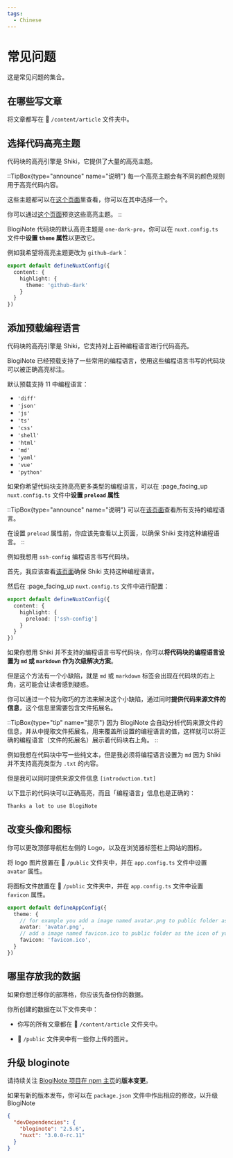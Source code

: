 ```yaml
---
tags:
  - Chinese
---
```


# 常见问题

这是常见问题的集合。

## 在哪些写文章
将文章都写在 :file_folder: `/content/article` 文件夹中。

## 选择代码高亮主题
代码块的高亮引擎是 Shiki，它提供了大量的高亮主题。

::TipBox{type="announce" name="说明"}
每一个高亮主题会有不同的颜色规则用于高亮代码内容。

这些主题都可以在[这个页面](https://github.com/shikijs/shiki/blob/main/docs/themes.md#all-theme)里查看，你可以在其中选择一个。

你可以通过[这个页面](https://vscodethemes.com/)预览这些高亮主题。
::

BlogiNote 代码块的默认高亮主题是 `one-dark-pro`，你可以在 `nuxt.config.ts` 文件中**设置 `theme` 属性**以更改它。

例如我希望将高亮主题更改为 `github-dark`：

```ts [nuxt.config.ts] {4}
export default defineNuxtConfig({
  content: {
    highlight: {
      theme: 'github-dark'
    }
  }
})
```

## 添加预载编程语言

代码块的高亮引擎是 Shiki，它支持对上百种编程语言进行代码高亮。

BlogiNote 已经预载支持了一些常用的编程语言，使用这些编程语言书写的代码块可以被正确高亮标注。

默认预载支持 11 中编程语言：

* `'diff'`
* `'json'`
* `'js'`
* `'ts'`
* `'css'`
* `'shell'`
* `'html'`
* `'md'`
* `'yaml'`
* `'vue'`
* `'python'`

如果你希望代码块支持高亮更多类型的编程语言，可以在 :page_facing_up `nuxt.config.ts` 文件中**设置 `preload` 属性**

::TipBox{type="announce" name="说明"}
可以在[该页面](https://github.com/shikijs/shiki/blob/main/docs/languages.md)查看所有支持的编程语言。

在设置 `preload` 属性前，你应该先查看以上页面，以确保 Shiki 支持这种编程语言。
::

例如我想用 `ssh-config` 编程语言书写代码块。

首先，我应该查看[该页面](https://github.com/shikijs/shiki/blob/main/docs/languages.md)确保 Shiki 支持这种编程语言。

然后在 :page_facing_up `nuxt.config.ts` 文件中进行配置：

```ts [nuxt.config.ts] {4}
export default defineNuxtConfig({
  content: {
    highlight: {
      preload: ['ssh-config']
    }
  }
})
```

如果你想用 Shiki 并不支持的编程语言书写代码块，你可以**将代码块的编程语言设置为 `md` 或 `markdown` 作为次级解决方案**。

但是这个方法有一个小缺陷，就是 `md` 或 `markdown` 标签会出现在代码块的右上角，这可能会让读者感到疑惑。

你可以通过一个较为取巧的方法来解决这个小缺陷，通过同时**提供代码来源文件的信息**，这个信息里需要包含文件拓展名。

::TipBox{type="tip" name="提示"}
因为 BlogiNote 会自动分析代码来源文件的信息，并从中提取文件拓展名，用来覆盖所设置的编程语言的值，这样就可以将正确的编程语言（文件的拓展名）展示着代码块右上角。
::

例如我想在代码块中写一些纯文本，但是我必须将编程语言设置为 `md` 因为 Shiki 并不支持高亮类型为 `.txt` 的内容。

但是我可以同时提供来源文件信息 `[introduction.txt]`

以下显示的代码块可以正确高亮，而且「编程语言」信息也是正确的：

```md [introduction.txt]
Thanks a lot to use BlogiNote
```

## 改变头像和图标

你可以更改顶部导航栏左侧的 Logo，以及在浏览器标签栏上网站的图标。

将 logo 图片放置在 :file_folder: `/public` 文件夹中，并在 `app.config.ts` 文件中设置 `avatar` 属性。

将图标文件放置在 :file_folder: `/public` 文件夹中，并在 `app.config.ts` 文件中设置 `favicon` 属性。

```ts [app.config.ts] {4, 6}
export default defineAppConfig({
  theme: {
    // for example you add a image named avatar.png to public folder as the logo
    avatar: 'avatar.png',
    // add a image named favicon.ico to public folder as the icon of your webpage
    favicon: 'favicon.ico',
  }
})
```

## 哪里存放我的数据

如果你想迁移你的部落格，你应该先备份你的数据。

你所创建的数据在以下文件夹中：

* 你写的所有文章都在 :file_folder: `/content/article` 文件夹中。

* :file_folder: `/public` 文件夹中有一些你上传的图片。

## 升级 bloginote

请持续关注 [BlogiNote 项目在 npm 主页](https://www.npmjs.com/package/bloginote)的**版本变更**。

如果有新的版本发布，你可以在 `package.json` 文件中作出相应的修改，以升级 BlogiNote

```json [package.json] {3}
{
  "devDependencies": {
    "bloginote": "2.5.6",
    "nuxt": "3.0.0-rc.11"
  }
}
```